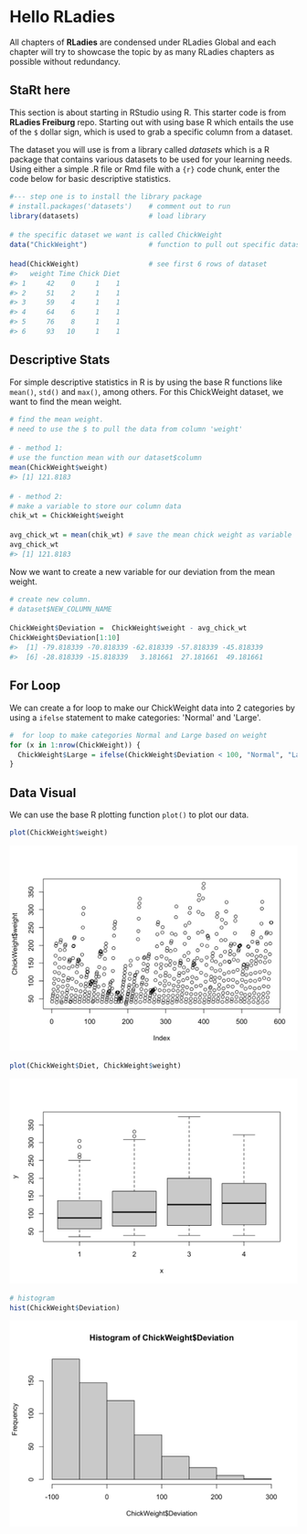 # Hello RLadies

All chapters of **RLadies** are condensed under RLadies Global and each chapter will try to showcase the topic by as many RLadies chapters as possible without redundancy. 

## StaRt here

This section is about starting in RStudio using R. This starter code is from **RLadies Freiburg** repo. Starting out with using base R which entails the use of the `$` dollar sign, which is used to grab a specific column from a dataset.

The dataset you will use is from a library called *datasets* which is a R package that contains various datasets to be used for your learning needs. Using either a simple .R file or Rmd file with a `{r}` code chunk, enter the code below for basic descriptive statistics.


```r
#--- step one is to install the library package
# install.packages('datasets')    # comment out to run
library(datasets)                 # load library

# the specific dataset we want is called ChickWeight
data("ChickWeight")               # function to pull out specific dataset

head(ChickWeight)                 # see first 6 rows of dataset
#>   weight Time Chick Diet
#> 1     42    0     1    1
#> 2     51    2     1    1
#> 3     59    4     1    1
#> 4     64    6     1    1
#> 5     76    8     1    1
#> 6     93   10     1    1
```


## Descriptive Stats

For simple descriptive statistics in R is by using the base R functions like `mean()`, `std()` and `max()`, among others. For this ChickWeight dataset, we want to find the mean weight.


```r
# find the mean weight. 
# need to use the $ to pull the data from column 'weight'

# - method 1:
# use the function mean with our dataset$column
mean(ChickWeight$weight)  
#> [1] 121.8183

# - method 2:
# make a variable to store our column data
chik_wt = ChickWeight$weight

avg_chick_wt = mean(chik_wt) # save the mean chick weight as variable
avg_chick_wt
#> [1] 121.8183
```

Now we want to create a new variable for our deviation from the mean weight.


```r
# create new column.
# dataset$NEW_COLUMN_NAME 

ChickWeight$Deviation =  ChickWeight$weight - avg_chick_wt
ChickWeight$Deviation[1:10]
#>  [1] -79.818339 -70.818339 -62.818339 -57.818339 -45.818339
#>  [6] -28.818339 -15.818339   3.181661  27.181661  49.181661
```

## For Loop

We can create a for loop to make our ChickWeight data into 2 categories by using a `ifelse` statement to make categories: 'Normal' and 'Large'.


```r
#  for loop to make categories Normal and Large based on weight
for (x in 1:nrow(ChickWeight)) {
  ChickWeight$Large = ifelse(ChickWeight$Deviation < 100, "Normal", "Large")
}
```

## Data Visual

We can use the base R plotting function `plot()` to plot our data.


```r
plot(ChickWeight$weight)
```

<img src="01-intro_files/figure-html/unnamed-chunk-5-1.png" width="672" />


```r
plot(ChickWeight$Diet, ChickWeight$weight)
```

<img src="01-intro_files/figure-html/unnamed-chunk-6-1.png" width="672" />


```r
# histogram
hist(ChickWeight$Deviation)
```

<img src="01-intro_files/figure-html/unnamed-chunk-7-1.png" width="672" />














